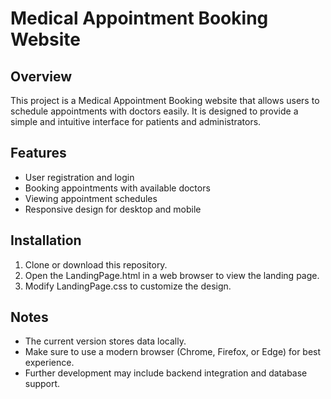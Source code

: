 # Medical Appointment Booking Website

## Overview
This project is a Medical Appointment Booking website that allows users to schedule appointments with doctors easily. It is designed to provide a simple and intuitive interface for patients and administrators.

## Features
- User registration and login
- Booking appointments with available doctors
- Viewing appointment schedules
- Responsive design for desktop and mobile

## Installation
1. Clone or download this repository.
2. Open the LandingPage.html in a web browser to view the landing page.
3. Modify LandingPage.css to customize the design.

## Notes
- The current version stores data locally.
- Make sure to use a modern browser (Chrome, Firefox, or Edge) for best experience.
- Further development may include backend integration and database support.
